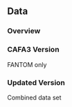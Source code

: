 ## Data
[//]: # (TODO: Write)

### Overview

### CAFA3 Version 
FANTOM only


### Updated Version
Combined data set